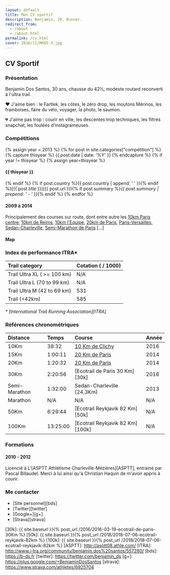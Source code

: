 ```yaml
---
layout: default
title: Mon CV sportif
description: Benjamin, 29, Runner.
redirect_from:
  - /about
  - /about.html
permalink: /cv.html
cover: 2016/11/MR65-3.jpg
---
```


## CV Sportif

### Présentation

Benjamin Dos Santos, 30 ans, chausse du 42½, modeste routard reconverti à
l'ultra trail.

❤️ J'aime bien  : le Fartlek, les côtes, le zéro drop, les moutons Mérinos, les
framboises, faire du vélo, voyager, la photo, le saumon.

💔 J'aime pas trop : courir en ville, les descentes trop techniques, les filtres
snapchat, les foulées d'instagrameuses.

### Compétitions

{% assign year = 2013 %}
{% for post in site.categories["compétition"] %}
  {% capture thisyear %}
    {{ post.date | date: '%Y' }}
  {% endcapture %}
  {% if year != thisyear %}
  {% assign year=thisyear %}
<h4>{{ thisyear }}</h4>
  {% endif %}
{% if post.country %}{{ post.country | append: ' ' }}{% endif %}[{{ post.title }}]({{ post.url }}){% if post.summary %}<i>{{ post.summary | prepend: ' - ' }}</i>{% endif %}
{% endfor %}

#### 2009 à 2014

Principalement des courses sur route, dont entre autre les [10km Paris centre](http://www.10kmpariscentre.com/),
[10km de Reims](http://www.runinreims.com/fr), [10km l'Equipe](http://www.10km.lequipe.fr/),
[20km de Paris](http://www.20kmparis.com), [Paris-Versailles](http://www.parisversailles.com),
[Sedan-Charleville](#), [Semi-Marathon de Paris](http://www.semideparis.com) [...]

#### Map

<script src="https://embed.github.com/view/geojson/bdossantos/{{ site.name }}/master/_data/races.geojson?height=400&width=720"></script>

### Index de performance ITRA*

Trail category              | **Cotation ( / 1000)** |
:---------------------------|:-----------------------|
Trail Ultra XL ( >= 100 km)	|	N/A                    |
Trail Ultra L (70 to 99 km)	|	N/A                    |
Trail Ultra M (42 to 69 km)	| 531	                   |
Trail (<42km)	              | 585	                   |

_* [International Trail Running Association][ITRA]_

### Références chronométriques

**Distance**  | **Temps**   | **Course**                        | **Année**
:-------------|:------------|:----------------------------------|:--------------
10Km          | 38:32       | [10 Km de Clichy][10k]            | 2016
15Km          | 1:00:11     | [20 Km de Paris][15k]             | 2014
20Km          | 1:20:32     | [20 Km de Paris][20k]             | 2014
30Km          | 2:20:56     | [Ecotrail de Paris 30 Km][30k]    | 2016
Semi-Marathon | 1:32:00     | Sedan-Charleville (24,3Km)        | 2013
Marathon      | N/A         | N/A                               | N/A
50Km          | 6:29:44     | [Ecotrail Reykjavik 82 Km][50k]   | N/A
100Km         | 13:25:00    | [Ecotrail Reykjavik 82 Km][100k]  | N/A

### Formations

#### 2010 - 2012

Licencié à L'[ASPTT Athlétisme Charleville-Mézières][ASPTT], entrainé par
Pascal Billaudel. Merci à lui ainsi qu'à Christian Haquin de m'avoir appris à
courir.

### Me contacter

* [Site personnel][bds]
* [Twitter][twitter]
* [Google+][g+]
* [Strava][strava]

[10k]: https://www.strava.com/activities/515612740
[15k]: https://www.strava.com/activities/213348008
[20k]: https://www.strava.com/activities/213348008
[30k]: {{ site.baseurl }}{% post_url /2016/2016-03-19-ecotrail-de-paris-30Km %}
[50k]: {{ site.baseurl }}{% post_url /2018/2018-07-06-ecotrail-reykjavik-82km %}
[100k]: {{ site.baseurl }}{% post_url /2018/2018-07-06-ecotrail-reykjavik-82km %}
[ASPTT]: http://asptt08.athle.com/
[ITRA]: http://www.i-tra.org/community/benjamin.dos%20santos/557280/
[bds]: https://b-ds.fr
[twitter]: https://twitter.com/benjamin_ds
[g+]: https://plus.google.com/+BenjaminDosSantos
[strava]: https://www.strava.com/athletes/6925704

<!--
vim:spell spelllang=fr
-->
